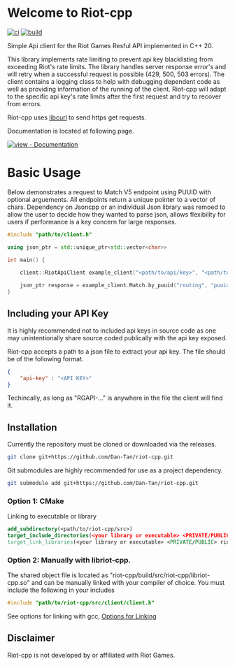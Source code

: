 # Welcome to Riot-cpp

[![ci](https://github.com/Dan-Tan/riot-cpp/workflows/ci/badge.svg)](https://github.com/Dan-Tan/riot-cpp/actions?query=workflow:"ci")
[![build](https://github.com/Dan-Tan/riot-cpp/workflows/build/badge.svg)](https://github.com/Dan-Tan/riot-cpp/actions?query=workflow:"build")

Simple Api client for the Riot Games Resful API implemented in C++ 20. 

This library implements rate limiting to prevent api key blacklisting from exceeding Riot's rate limits. The library handles server response error's and will retry when a successful request is possible (429, 500, 503 errors). The client contains a logging class to help with debugging dependent code as well as providing information of the running of the client. Riot-cpp will adapt to the specific api key's rate limits after the first request and try to recover from errors.

Riot-cpp uses [libcurl](https://curl.se/libcurl/) to send https get requests.

Documentation is located at following page.

[![view - Documentation](https://img.shields.io/badge/view-Documentation-blue?style=for-the-badge)](https://dan-tan.github.io/riot-cpp/)

# Basic Usage

Below demonstrates a request to Match V5 endpoint using PUUID with optional arguements. All endpoints return a unique pointer to a vector of chars. Dependency on Jsoncpp or an individual Json library was remoed to allow the user to decide how they wanted to parse json, allows flexibility for users if performance is a key concern for large responses.

```Cpp
#include "path/to/client.h"

using json_ptr = std::unique_ptr<std::vector<char>>

int main() {
    
    client::RiotApiClient example_client("<path/to/api/key>", "<path/to/logging/file>", logging::LEVEL::<level>, <bool verbose>);

    json_ptr response = example_client.Match.by_puuid("routing", "puuid", {"startTime", <user_arg>}, {"endTime", <user_arg>}, ...);
}
```

## Including your API Key

It is highly recommended not to included api keys in source code as one may unintentionally share source coded publically with the api key exposed.

Riot-cpp accepts a path to a json file to extract your api key. The file should be of the following format.

```Json
{
    "api-key" : "<API KEY>"
}
```
Techincally, as long as "RGAPI-..." is anywhere in the file the client will find it. 

## Installation

Currently the repository must be cloned or downloaded via the releases.

```bash
git clone git+https://github.com/Dan-Tan/riot-cpp.git
```

Git submodules are highly recommended for use as a project dependency.

```bash
git submodule add git+https://github.com/Dan-Tan/riot-cpp.git
```
### Option 1: CMake

Linking to executable or library

```cmake
add_subdirectory(<path/to/riot-cpp/src>)
target_include_directories(<your library or executable> <PRIVATE/PUBLIC> <path/to/riot-cpp/src/riot-cpp>)
target_link_libraries(<your library or executable> <PRIVATE/PUBLIC> riot-cpp)
```

### Option 2: Manually with libriot-cpp.

The shared object file is located as "riot-cpp/build/src/riot-cpp/libriot-cpp.so" and can be manually linked with your compiler of choice. You must include the following in your includes

```cpp
#include "path/to/riot-cpp/src/client/client.h"
```

See options for linking with gcc, [Options for Linking](https://gcc.gnu.org/onlinedocs/gcc/Link-Options.html)

## Disclaimer

Riot-cpp is not developed by or affiliated with Riot Games. 
